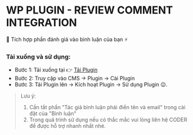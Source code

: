 # WP PLUGIN - REVIEW COMMENT INTEGRATION
📌 Tích hợp phần đánh giá vào bình luận của bạn ⚡

### Tải xuống và sử dụng:
- Bước 1: Tải xuống tại 👉 [Tải Plugin](https://github.com/7vnguyenvu/wordpress-review-comment-integration/archive/refs/heads/main.zip)
- Bước 2: Truy cập vào CMS -> Plugin -> Cài Plugin
- Bước 3: Tải Plugin lên -> Kích hoạt Plugin -> Sử dụng Plugin 😉.

> Lưu ý:
> 1. Cần tắt phần "Tác giả bình luận phải điền tên và email" trong cài đặt của "Bình luận"
> 2. Trong quá trình sử dụng nếu có thắc mắc vui lòng liên hệ CODER để được hỗ trợ nhanh nhất nhé.
